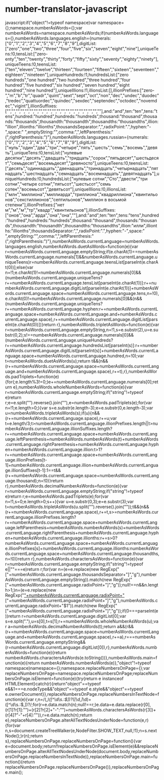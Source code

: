 # number-translator-javascript

javascript:if("object"!=typeof namespace)var namespace={};namespace.numberAsWords={};var numberAsWords=namespace.numberAsWords;if(numberAsWords.languages={},numberAsWords.languages.english={numerals:["0","1","2","3","4","5","6","7","8","9"],digitList:["zero","one","two","three","four","five","six","seven","eight","nine"],uniqueTens:!0,tensList:["zero-enty","ten","twenty","thirty","forty","fifty","sixty","seventy","eighty","ninety"],uniqueTeens:!0,teensList:["ten","eleven","twelve","thirteen","fourteen","fifteen","sixteen","seventeen","eighteen","nineteen"],uniqueHundreds:!1,hundredsList:["zero hundreds","one hundred","two hundred","three hundred","four hundred","five hundred","six hundred","seven hundred","eight hundred","nine hundred"],uniqueIllions:!1,illionsList:[],illionPrefixes:["zero-","m","b","tr","quadr","quint","sext","sept","oct","non","dec","undec","duodec","tredec","quattuordec","quindec","sexdec","septendec","octodec","novemdec","vigint"],illionSuffixes:["","","","","","","","","","","","","","","","","","","","",""],and:"and",ten:"ten",tens:"tens",hundred:"hundred",hundreds:"hundreds",thousand:"thousand",thousands:"thousands",thousandth:"thousandth",thousandths:"thousandths",illion:"illion",illionths:"illionths",thousandsSeparator:",",radixPoint:".",hyphen:"-",space:" ",emptyString:"",comma:",",leftParenthesis:"(",rightParenthesis:")"},numberAsWords.languages.russian={numerals:["0","1","2","3","4","5","6","7","8","9"],digitList:["нуль","один","два","три","четыре","пять","шесть","семь","восемь","девять"],uniqueTens:!0,tensList:["нулевые десятки","десять","двадцать","тридцать","сорок","пятьдесят","шестьдесят","семьдесят","восемьдесят","девяносто"],uniqueTeens:!0,teensList:["десять","одиннадцать","двенадцать","тринадцать","четырнадцать","пятнадцать","шестнадцать","семнадцать","восемнадцать","девятнадцать"],uniqueHundreds:!0,hundredsList:["нулевые сотни","Сто","двести","три сотни","четыре сотни","пятьсот","шестьсот","семь сотен","восемьсот","девятьсот"],uniqueIllions:!0,illionsList:["млн","миллиона","миллиарда","триллиона","квадриллиона","квинтильонов","секстиллионов","септильонов","миллион в восьмой степени"],illionPrefixes:["нет м","м","м","тр","квадр","квинтильонов"],illionSuffixes:["онов","она","арда","она","она",""],and:"and",ten:"ten",tens:"tens",hundred:"hundred",hundreds:"hundreds",thousand:"thousand",thousands:"thousands",thousandth:"thousandth",thousandths:"thousandths",illion:"илли",illionths:"illionths",thousandsSeparator:",",radixPoint:".",hyphen:"-",space:" ",emptyString:"",comma:",",leftParenthesis:"(",rightParenthesis:")"},numberAsWords.currentLanguage=numberAsWords.languages.english,numberAsWords.duetAsWords=function(e){var r=numberAsWords.currentLanguage.emptyString;if(e.charAt(1)==numberAsWords.currentLanguage.numerals[1]&&numberAsWords.currentLanguage.uniqueTeens)r=numberAsWords.currentLanguage.teensList[parseInt(e.charAt(0))];else{var n=!1;e.charAt(1)!=numberAsWords.currentLanguage.numerals[0]&&(numberAsWords.currentLanguage.uniqueTens?r+=numberAsWords.currentLanguage.tensList[parseInt(e.charAt(1))]:r+=numberAsWords.currentLanguage.digitList[parseInt(e.charAt(1))]+numberAsWords.currentLanguage.space+numberAsWords.currentLanguage.tens,n=!0),e.charAt(0)!=numberAsWords.currentLanguage.numerals[0]&&(n&&(numberAsWords.currentLanguage.uniqueTens?r+=numberAsWords.currentLanguage.hyphen:r+=numberAsWords.currentLanguage.space+numberAsWords.currentLanguage.and+numberAsWords.currentLanguage.space),r+=numberAsWords.currentLanguage.digitList[parseInt(e.charAt(0))])}return r},numberAsWords.tripletAsWords=function(e){var r=numberAsWords.currentLanguage.emptyString,n=!1,s=e.substr(2),u=e.substr(0,2);s!==numberAsWords.currentLanguage.numerals[0]&&(numberAsWords.currentLanguage.uniqueHundreds?r+=numberAsWords.currentLanguage.hundredsList[parseInt(s)]:r+=numberAsWords.currentLanguage.digitList[parseInt(s)]+numberAsWords.currentLanguage.space+numberAsWords.currentLanguage.hundred,n=!0);var t=numberAsWords.duetAsWords(u);return t&&(n&&(r+=numberAsWords.currentLanguage.space+numberAsWords.currentLanguage.and+numberAsWords.currentLanguage.space),r+=t),r},numberAsWords.padTriplets=function(e){for(;e.length%3!=0;)e+=numberAsWords.currentLanguage.numerals[0];return e},numberAsWords.wholeNumberAsWords=function(e){var r=numberAsWords.currentLanguage.emptyString;if("string"!=typeof e)return r;e=e.split("").reverse().join(""),e=numberAsWords.padTriplets(e);for(var n=!1;e.length>0;){var s=e.substr(e.length-3);e=e.substr(0,e.length-3);var u=numberAsWords.tripletAsWords(s);if(u){n&&(r+=numberAsWords.currentLanguage.space),r+=u;var t=e.length/3;t>numberAsWords.currentLanguage.illionPrefixes.length||t>numberAsWords.currentLanguage.illionSuffixes.length?r+=numberAsWords.currentLanguage.space+numberAsWords.currentLanguage.leftParenthesis+numberAsWords.numberAsWords(t)+numberAsWords.currentLanguage.rightParenthesis+numberAsWords.currentLanguage.hyphen+numberAsWords.currentLanguage.illion:t>1?r+=numberAsWords.currentLanguage.space+numberAsWords.currentLanguage.illionPrefixes[t-1]+numberAsWords.currentLanguage.illion+numberAsWords.currentLanguage.illionSuffixes[t-1]:1==t&&(r+=numberAsWords.currentLanguage.space+numberAsWords.currentLanguage.thousand);n=!0}}return r},numberAsWords.decimalNumberAsWords=function(e){var r=numberAsWords.currentLanguage.emptyString;if("string"!=typeof e)return r;e=numberAsWords.padTriplets(e);for(var n=!1,s=0;e.length>0;s++){var u=e.substr(0,3);e=e.substr(3);var t=numberAsWords.tripletAsWords(u.split("").reverse().join(""));t&&(n&&(r+=numberAsWords.currentLanguage.space),r+=t,s>=numberAsWords.currentLanguage.illionPrefixes.length?r+=numberAsWords.currentLanguage.space+numberAsWords.currentLanguage.leftParenthesis+numberAsWords.numberAsWords(s)+numberAsWords.currentLanguage.rightParenthesis+numberAsWords.currentLanguage.hyphen+numberAsWords.currentLanguage.illionths:r+=s>0?numberAsWords.currentLanguage.space+numberAsWords.currentLanguage.illionPrefixes[s]+numberAsWords.currentLanguage.illionths:numberAsWords.currentLanguage.space+numberAsWords.currentLanguage.thousandths,n=!0)}return r},numberAsWords.charactersAsWords=function(e){var r=numberAsWords.currentLanguage.emptyString;if("string"!=typeof e||""===e)return r;for(var n=(e=e.replace(new RegExp("["+numberAsWords.currentLanguage.thousandsSeparator+"]","g"),numberAsWords.currentLanguage.emptyString)).match(new RegExp("["+numberAsWords.currentLanguage.radixPoint+"]","g"));null!==n&&n.length>1;)n=(e=e.replace(new RegExp("["+numberAsWords.currentLanguage.radixPoint+"](\\d*)["+numberAsWords.currentLanguage.radixPoint+"]","g"),numberAsWords.currentLanguage.radixPoint+"$1")).match(new RegExp("["+numberAsWords.currentLanguage.radixPoint+"]","g"));if(0===parseInt(e))return r=numberAsWords.currentLanguage.digitList[0];var s=e.split("."),u=s[0],t=s[1];r+=numberAsWords.wholeNumberAsWords(u);var a=numberAsWords.decimalNumberAsWords(t);return a&&(r&&(r+=numberAsWords.currentLanguage.space+numberAsWords.currentLanguage.and+numberAsWords.currentLanguage.space),r+=a),r===numberAsWords.currentLanguage.emptyString&&(r=numberAsWords.currentLanguage.digitList[0]),r},numberAsWords.numberAsWords=function(e){return numberAsWords.charactersAsWords(e.toString())},numberAsWords.main=function(e){return numberAsWords.numberAsWords(e)},"object"!=typeof namespace)namespace={};namespace.replaceNumbersOnPage={};var replaceNumbersOnPage=namespace.replaceNumbersOnPage;replaceNumbersOnPage.isElement=function(e){try{return e instanceof HTMLElement}catch(r){return"object"==typeof e&&1===e.nodeType&&"object"==typeof e.style&&"object"==typeof e.ownerDocument}},replaceNumbersOnPage.replaceNumbersInTextNode=function(e){var r,n=/(,*)([^\d\s\.\:\$])?([\d,]*\d)+([^\d\s\.\:\$\,])?/;for(r=e.data.match(n);null!==r;)e.data=e.data.replace(r[0],(r[1]?r[1]:"")+(r[2]?r[2]+"-":"")+numberAsWords.charactersAsWords(r[3])+(r[4]?"-"+r[4]:"")),r=e.data.match(n);return e},replaceNumbersOnPage.alterAllTextNodesUnderNode=function(e,r){for(var n,s=document.createTreeWalker(e,NodeFilter.SHOW_TEXT,null,!1);n=s.nextNode();)r(n);return s},replaceNumbersOnPage.replaceNumbersOnPage=function(){var e=document.body;return!!replaceNumbersOnPage.isElement(e)&&replaceNumbersOnPage.alterAllTextNodesUnderNode(document.body,replaceNumbersOnPage.replaceNumbersInTextNode)},replaceNumbersOnPage.main=function(){return replaceNumbersOnPage.replaceNumbersOnPage()},replaceNumbersOnPage.main();
